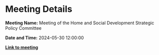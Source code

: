 # Meeting Details

**Meeting Name:** Meeting of the Home and Social Development Strategic Policy Committee

**Date and Time:** 2024-05-30 12:00:00

**<a href="https://www.limerick.ie/council/whats-on/meeting-of-the-home-and-social-development-strategic-policy-committee-6" target="_blank">Link to meeting</a>**
